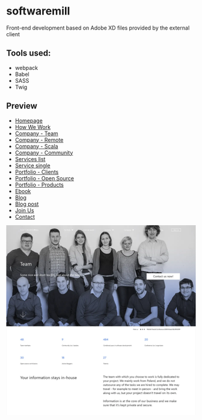 # softwaremill

Front-end development based on Adobe XD files provided by the external client

## Tools used:
* webpack
* Babel
* SASS
* Twig

## Preview
* [Homepage](https://piotrmerton.github.io/softwaremill/index.html)
* [How We Work](https://piotrmerton.github.io/softwaremill/how-we-work.html)
* [Company - Team](https://piotrmerton.github.io/softwaremill/company-team.html)
* [Company - Remote](https://piotrmerton.github.io/softwaremill/company-remote.html)
* [Company - Scala](https://piotrmerton.github.io/softwaremill/company-scala.html)
* [Company - Community](https://piotrmerton.github.io/softwaremill/company-community.html)
* [Services list](https://piotrmerton.github.io/softwaremill/services.html)
* [Service single](https://piotrmerton.github.io/softwaremill/service-template.html)
* [Portfolio - Clients](https://piotrmerton.github.io/softwaremill/portfolio-clients.html)
* [Portfolio - Open Source](https://piotrmerton.github.io/softwaremill/portfolio-open-source.html)
* [Portfolio - Products](https://piotrmerton.github.io/softwaremill/portfolio-products.html)
* [Ebook](https://piotrmerton.github.io/softwaremill/ebook.html)
* [Blog](https://piotrmerton.github.io/softwaremill/blog.html)
* [Blog post](https://piotrmerton.github.io/softwaremill/blog-post.html)
* [Join Us](https://piotrmerton.github.io/softwaremill/join-us.html)
* [Contact](https://piotrmerton.github.io/softwaremill/contact.html)

![Preview](preview.webp)

